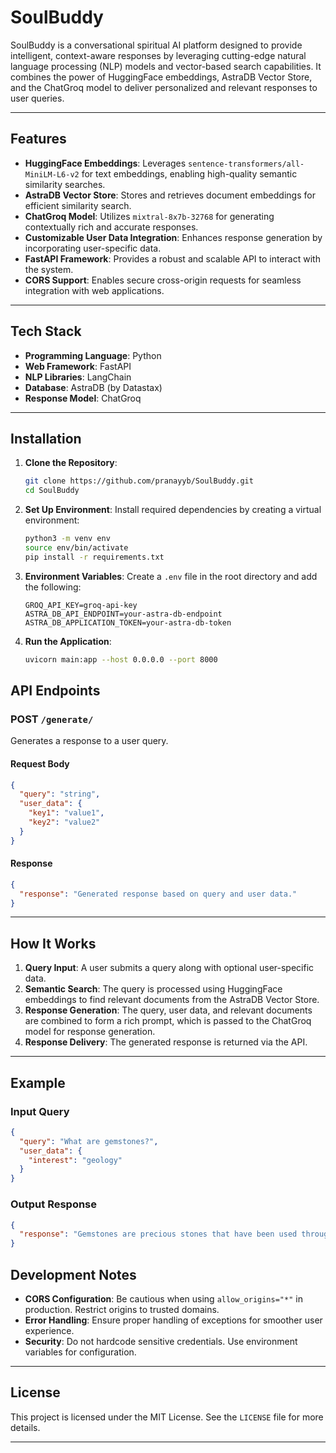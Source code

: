 # SoulBuddy

SoulBuddy is a conversational spiritual AI platform designed to provide intelligent, context-aware responses by leveraging cutting-edge natural language processing (NLP) models and vector-based search capabilities. It combines the power of HuggingFace embeddings, AstraDB Vector Store, and the ChatGroq model to deliver personalized and relevant responses to user queries.

---

## Features

- **HuggingFace Embeddings**: Leverages `sentence-transformers/all-MiniLM-L6-v2` for text embeddings, enabling high-quality semantic similarity searches.
- **AstraDB Vector Store**: Stores and retrieves document embeddings for efficient similarity search.
- **ChatGroq Model**: Utilizes `mixtral-8x7b-32768` for generating contextually rich and accurate responses.
- **Customizable User Data Integration**: Enhances response generation by incorporating user-specific data.
- **FastAPI Framework**: Provides a robust and scalable API to interact with the system.
- **CORS Support**: Enables secure cross-origin requests for seamless integration with web applications.

---

## Tech Stack

- **Programming Language**: Python
- **Web Framework**: FastAPI
- **NLP Libraries**: LangChain
- **Database**: AstraDB (by Datastax)
- **Response Model**: ChatGroq

---

## Installation

1. **Clone the Repository**:

   ```bash
   git clone https://github.com/pranayyb/SoulBuddy.git
   cd SoulBuddy
   ```

2. **Set Up Environment**:
   Install required dependencies by creating a virtual environment:

   ```bash
   python3 -m venv env
   source env/bin/activate
   pip install -r requirements.txt
   ```

3. **Environment Variables**:
   Create a `.env` file in the root directory and add the following:

   ```env
   GROQ_API_KEY=groq-api-key
   ASTRA_DB_API_ENDPOINT=your-astra-db-endpoint
   ASTRA_DB_APPLICATION_TOKEN=your-astra-db-token
   ```

4. **Run the Application**:

   ```bash
   uvicorn main:app --host 0.0.0.0 --port 8000
   ```

## API Endpoints

### **POST** `/generate/`

Generates a response to a user query.

#### Request Body

```json
{
  "query": "string",
  "user_data": {
    "key1": "value1",
    "key2": "value2"
  }
}
```

#### Response

```json
{
  "response": "Generated response based on query and user data."
}
```

---

## How It Works

1. **Query Input**: A user submits a query along with optional user-specific data.
2. **Semantic Search**: The query is processed using HuggingFace embeddings to find relevant documents from the AstraDB Vector Store.
3. **Response Generation**: The query, user data, and relevant documents are combined to form a rich prompt, which is passed to the ChatGroq model for response generation.
4. **Response Delivery**: The generated response is returned via the API.

---

## Example

### Input Query

```json
{
  "query": "What are gemstones?",
  "user_data": {
    "interest": "geology"
  }
}
```

### Output Response

```json
{
  "response": "Gemstones are precious stones that have been used throughout history for healing and spiritual rituals. They are considered to be storehouses of empowerment, transmitting their power to wearers through contact with their bodies. This power can be beneficial or detrimental, depending on how the gemstone is used. All gemstones have magnetic powers in varying degrees, and many of them are believed to have therapeutic cures due to the vibrations and frequencies they emit.\n\nA life stone, specifically, is a gemstone for the Lagna lord, which can be worn throughout a person's life to experience its mystic powers. Wearing a life stone can remove obstacles and bless an individual with happiness, success, and prosperity."
}
```

## Development Notes

- **CORS Configuration**: Be cautious when using `allow_origins="*"` in production. Restrict origins to trusted domains.
- **Error Handling**: Ensure proper handling of exceptions for smoother user experience.
- **Security**: Do not hardcode sensitive credentials. Use environment variables for configuration.

---

## License

This project is licensed under the MIT License. See the `LICENSE` file for more details.

---
